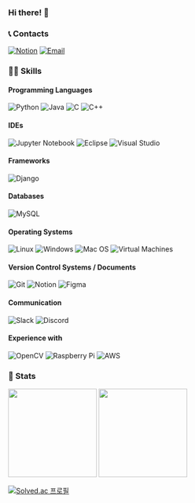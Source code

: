 ### Hi there! 👋

### 📞 Contacts

[![Notion](https://img.shields.io/badge/Notion-Page-1a73e8?logo=notion&logoColor=white&style=for-the-badge)](https://326eunjin.notion.site)
[![Email](https://img.shields.io/badge/Email-Contact-red?logo=mail.ru&logoColor=white&style=for-the-badge)](mailto:326eunjin@naver.com)

### 👩‍💻 Skills
#### Programming Languages
![Python](https://img.shields.io/badge/Python-3776AB?logo=python&logoColor=white&style=for-the-badge) ![Java](https://img.shields.io/badge/Java-007396?logo=java&logoColor=white&style=for-the-badge) ![C](https://img.shields.io/badge/C-00599C?logo=c&logoColor=white&style=for-the-badge) ![C++](https://img.shields.io/badge/C++-00599C?logo=c%2B%2B&logoColor=white&style=for-the-badge)

#### IDEs
![Jupyter Notebook](https://img.shields.io/badge/Jupyter%20Notebook-F37626?logo=jupyter&logoColor=white&style=for-the-badge) ![Eclipse](https://img.shields.io/badge/Eclipse-2C2255?logo=eclipse&logoColor=white&style=for-the-badge) ![Visual Studio](https://img.shields.io/badge/Visual%20Studio-5C2D91?logo=visual%20studio&logoColor=white&style=for-the-badge)

#### Frameworks
![Django](https://img.shields.io/badge/Django-092E20?logo=django&logoColor=white&style=for-the-badge)

#### Databases
![MySQL](https://img.shields.io/badge/MySQL-4479A1?logo=mysql&logoColor=white&style=for-the-badge)

#### Operating Systems
![Linux](https://img.shields.io/badge/Linux-FCC624?logo=linux&logoColor=black&style=for-the-badge) ![Windows](https://img.shields.io/badge/Windows-0078D6?logo=windows&logoColor=white&style=for-the-badge) ![Mac OS](https://img.shields.io/badge/Mac%20OS-999999?logo=apple&logoColor=white&style=for-the-badge) ![Virtual Machines](https://img.shields.io/badge/Virtual%20Machines-183A61?logo=vmware&logoColor=white&style=for-the-badge)

#### Version Control Systems / Documents
![Git](https://img.shields.io/badge/Git-F05032?logo=git&logoColor=white&style=for-the-badge) ![Notion](https://img.shields.io/badge/Notion-000000?logo=notion&logoColor=white&style=for-the-badge) ![Figma](https://img.shields.io/badge/Figma-F24E1E?logo=figma&logoColor=white&style=for-the-badge)

#### Communication
![Slack](https://img.shields.io/badge/Slack-4A154B?logo=slack&logoColor=white&style=for-the-badge) ![Discord](https://img.shields.io/badge/Discord-5865F2?logo=discord&logoColor=white&style=for-the-badge)

#### Experience with
![OpenCV](https://img.shields.io/badge/OpenCV-5C3EE8?logo=opencv&logoColor=white&style=for-the-badge) ![Raspberry Pi](https://img.shields.io/badge/Raspberry%20Pi-C51A4A?logo=raspberry%20pi&logoColor=white&style=for-the-badge) ![
AWS](https://img.shields.io/badge/AWS-232F3E?logo=amazon%20aws&logoColor=white&style=for-the-badge)


### 💯 Stats
<p>
  <img height="180em" src="https://github-readme-stats.vercel.app/api?username=326eunjin&show_icons=true&include_all_commits=true&theme=radical">
  <img height="180em" src="https://github-readme-stats.vercel.app/api/top-langs/?username=326eunjin&layout=compact&theme=radical">
</p>


[![Solved.ac 프로필](http://mazassumnida.wtf/api/v2/generate_badge?boj=326eunjin)](https://solved.ac/326eunjin)

